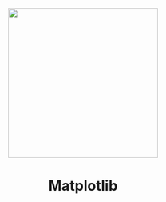 <div align="center">
  <img src="https://github.com/matplotlib/matplotlib/blob/main/doc/_static/matplotlib-icon.svg" width="300px"/>
</div>
<h1 align="center">Matplotlib</h1>
